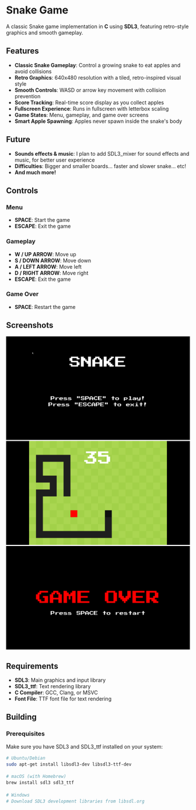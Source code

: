 # Snake Game

A classic Snake game implementation in **C** using **SDL3**, featuring retro-style graphics and smooth gameplay.

## Features

- **Classic Snake Gameplay**: Control a growing snake to eat apples and avoid collisions
- **Retro Graphics**: 640x480 resolution with a tiled, retro-inspired visual style
- **Smooth Controls**: WASD or arrow key movement with collision prevention
- **Score Tracking**: Real-time score display as you collect apples
- **Fullscreen Experience**: Runs in fullscreen with letterbox scaling
- **Game States**: Menu, gameplay, and game over screens
- **Smart Apple Spawning**: Apples never spawn inside the snake's body

## Future
- **Sounds effects & music**: I plan to add SDL3_mixer for sound effects and music, for better user experience
- **Difficulties**: Bigger and smaller boards... faster and slower snake... etc!
- **And much more!**

## Controls

### Menu
- **SPACE**: Start the game
- **ESCAPE**: Exit the game

### Gameplay
- **W / UP ARROW**: Move up
- **S / DOWN ARROW**: Move down
- **A / LEFT ARROW**: Move left
- **D / RIGHT ARROW**: Move right
- **ESCAPE**: Exit the game

### Game Over
- **SPACE**: Restart the game

## Screenshots
![The main menu](screenshots/menu.png)
![The gameplay](screenshots/game_play.png)
![The ame over screen](screenshots/game_over.png)

## Requirements

- **SDL3**: Main graphics and input library
- **SDL3_ttf**: Text rendering library
- **C Compiler**: GCC, Clang, or MSVC
- **Font File**: TTF font file for text rendering

## Building

### Prerequisites

Make sure you have SDL3 and SDL3_ttf installed on your system:

```bash
# Ubuntu/Debian
sudo apt-get install libsdl3-dev libsdl3-ttf-dev

# macOS (with Homebrew)
brew install sdl3 sdl3_ttf

# Windows
# Download SDL3 development libraries from libsdl.org
